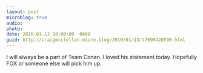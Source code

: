 ```yaml
---
layout: post
microblog: true
audio: 
photo: 
date: 2010-01-12 18:00:00 -0600
guid: http://craigmcclellan.micro.blog/2010/01/13/t7690428590.html
---
```

I will always be a part of Team Conan.  I loved his statement today.  Hopefully FOX or someone else will pick him up.
